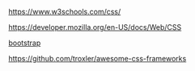 

https://www.w3schools.com/css/

https://developer.mozilla.org/en-US/docs/Web/CSS

[bootstrap](https://getbootstrap.com/)

https://github.com/troxler/awesome-css-frameworks
